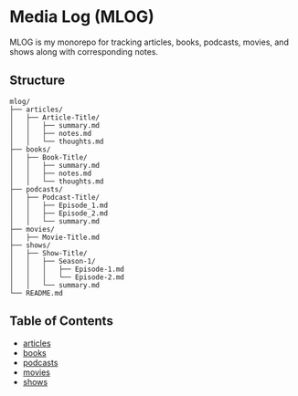 # Media Log (MLOG)

MLOG is my monorepo for tracking articles, books, podcasts, movies, and shows along with corresponding notes.

## Structure

```text
mlog/
├── articles/
│   ├── Article-Title/
│   │   ├── summary.md
│   │   ├── notes.md
│   │   └── thoughts.md
├── books/
│   ├── Book-Title/
│   │   ├── summary.md
│   │   ├── notes.md
│   │   └── thoughts.md
├── podcasts/
│   ├── Podcast-Title/
│   │   ├── Episode_1.md
│   │   ├── Episode_2.md
│   │   └── summary.md
├── movies/
│   ├── Movie-Title.md
├── shows/
│   ├── Show-Title/
│   │   ├── Season-1/
│   │   │   ├── Episode-1.md
│   │   │   └── Episode-2.md
│   │   └── summary.md
└── README.md
```

## Table of Contents

- [articles](./articles)
- [books](./books)
- [podcasts](./podcasts)
- [movies](./movies)
- [shows](./shows)
